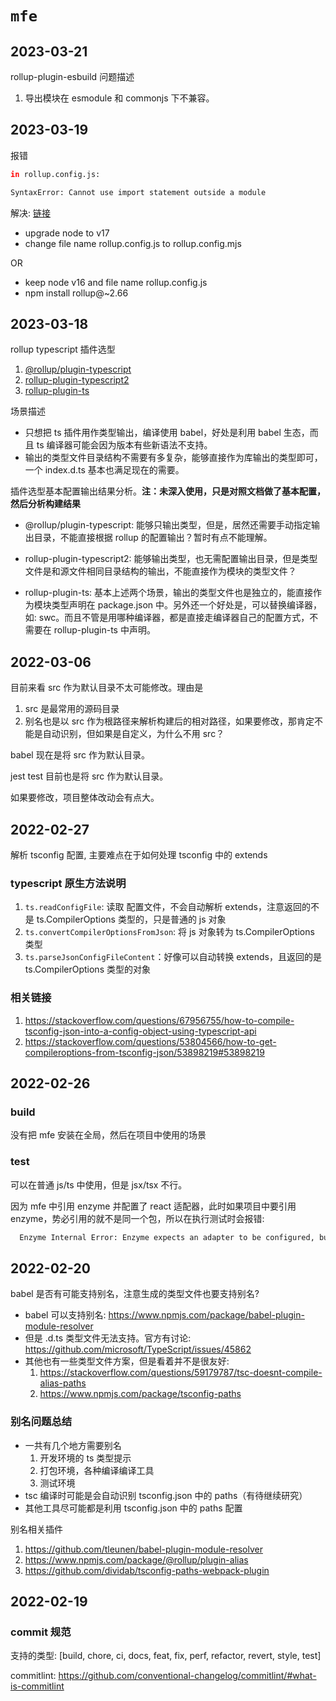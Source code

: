 # `mfe`

## 2023-03-21

rollup-plugin-esbuild 问题描述

1. 导出模块在 esmodule 和 commonjs 下不兼容。

## 2023-03-19

报错

```bash
in rollup.config.js:

SyntaxError: Cannot use import statement outside a module
```

解决: [链接](https://github.com/rollup/rollup/issues/4446#issuecomment-1086560014)

- upgrade node to v17
- change file name rollup.config.js to rollup.config.mjs

OR

- keep node v16 and file name rollup.config.js
- npm install rollup@~2.66

## 2023-03-18

rollup typescript 插件选型

1. [@rollup/plugin-typescript](https://www.npmjs.com/package/@rollup/plugin-typescript)
2. [rollup-plugin-typescript2](https://www.npmjs.com/package/rollup-plugin-typescript2)
3. [rollup-plugin-ts](https://www.npmjs.com/package/rollup-plugin-ts)

场景描述

- 只想把 ts 插件用作类型输出，编译使用 babel，好处是利用 babel 生态，而且 ts 编译器可能会因为版本有些新语法不支持。
- 输出的类型文件目录结构不需要有多复杂，能够直接作为库输出的类型即可，一个 index.d.ts 基本也满足现在的需要。

插件选型基本配置输出结果分析。**注：未深入使用，只是对照文档做了基本配置，然后分析构建结果**

- @rollup/plugin-typescript: 能够只输出类型，但是，居然还需要手动指定输出目录，不能直接根据 rollup 的配置输出？暂时有点不能理解。

- rollup-plugin-typescript2: 能够输出类型，也无需配置输出目录，但是类型文件是和源文件相同目录结构的输出，不能直接作为模块的类型文件？

- rollup-plugin-ts: 基本上述两个场景，输出的类型文件也是独立的，能直接作为模块类型声明在 package.json 中。另外还一个好处是，可以替换编译器，如: swc。而且不管是用哪种编译器，都是直接走编译器自己的配置方式，不需要在 rollup-plugin-ts 中声明。

## 2022-03-06

目前来看 src 作为默认目录不太可能修改。理由是

1. src 是最常用的源码目录
2. 别名也是以 src 作为根路径来解析构建后的相对路径，如果要修改，那肯定不能是自动识别，但如果是自定义，为什么不用 src？

babel 现在是将 src 作为默认目录。

jest test 目前也是将 src 作为默认目录。

如果要修改，项目整体改动会有点大。

## 2022-02-27

解析 tsconfig 配置, 主要难点在于如何处理 tsconfig 中的 extends

### typescript 原生方法说明

1. `ts.readConfigFile`: 读取 配置文件，不会自动解析 extends，注意返回的不是 ts.CompilerOptions 类型的，只是普通的 js 对象
2. `ts.convertCompilerOptionsFromJson`: 将 js 对象转为 ts.CompilerOptions 类型
3. `ts.parseJsonConfigFileContent`：好像可以自动转换 extends，且返回的是 ts.CompilerOptions 类型的对象

### 相关链接

1. https://stackoverflow.com/questions/67956755/how-to-compile-tsconfig-json-into-a-config-object-using-typescript-api
2. https://stackoverflow.com/questions/53804566/how-to-get-compileroptions-from-tsconfig-json/53898219#53898219

## 2022-02-26

### build

没有把 mfe 安装在全局，然后在项目中使用的场景

### test

可以在普通 js/ts 中使用，但是 jsx/tsx 不行。

因为 mfe 中引用 enzyme 并配置了 react 适配器，此时如果项目中要引用 enzyme，势必引用的就不是同一个包，所以在执行测试时会报错:

```bash
  Enzyme Internal Error: Enzyme expects an adapter to be configured, but found none.
```

## 2022-02-20

babel 是否有可能支持别名，注意生成的类型文件也要支持别名?

- babel 可以支持别名: https://www.npmjs.com/package/babel-plugin-module-resolver
- 但是 .d.ts 类型文件无法支持。官方有讨论: https://github.com/microsoft/TypeScript/issues/45862
- 其他也有一些类型文件方案，但是看着并不是很友好:
  1. https://stackoverflow.com/questions/59179787/tsc-doesnt-compile-alias-paths
  2. https://www.npmjs.com/package/tsconfig-paths

### 别名问题总结

- 一共有几个地方需要别名
  1. 开发环境的 ts 类型提示
  2. 打包环境，各种编译编译工具
  3. 测试环境
- tsc 编译时可能是会自动识别 tsconfig.json 中的 paths（有待继续研究）
- 其他工具尽可能都是利用 tsconfig.json 中的 paths 配置

别名相关插件

1. https://github.com/tleunen/babel-plugin-module-resolver
2. https://www.npmjs.com/package/@rollup/plugin-alias
3. https://github.com/dividab/tsconfig-paths-webpack-plugin

## 2022-02-19

### commit 规范

支持的类型: [build, chore, ci, docs, feat, fix, perf, refactor, revert, style, test]

commitlint: https://github.com/conventional-changelog/commitlint/#what-is-commitlint
